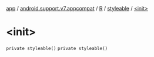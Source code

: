 [app](../../../index.md) / [android.support.v7.appcompat](../../index.md) / [R](../index.md) / [styleable](index.md) / [&lt;init&gt;](./-init-.md)

# &lt;init&gt;

`private styleable()`
`private styleable()`